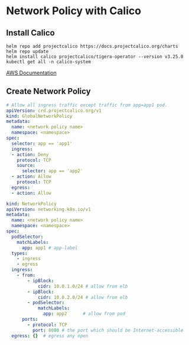 # Network Policy with Calico

## Install Calico

``` shell
helm repo add projectcalico https://docs.projectcalico.org/charts
helm repo update                         
helm install calico projectcalico/tigera-operator --version v3.25.0
kubectl get all -n calico-system
```

[AWS Documentation](https://docs.aws.amazon.com/eks/latest/userguide/calico.html#calico-install)

## Create Network Policy

``` yaml title="networkpolicy.yaml"
# Allow all ingress traffic except traffic from app=app1 pod.
apiVersion: crd.projectcalico.org/v1
kind: GlobalNetworkPolicy
metadata:
  name: <network policy name>
  namespace: <namespace>
spec:
  selector: app == 'app1'
  ingress:
  - action: Deny
    protocol: TCP
    source:
      selector: app == 'app2'
  - action: Allow
    protocol: TCP
  egress:
  - action: Allow
```

``` yaml title="networkpolicy.yaml"
kind: NetworkPolicy
apiVersion: networking.k8s.io/v1
metadata:
  name: <network policy name>
  namespace: <namespace>
spec:
  podSelector:
    matchLabels:
      app: app1 # app-label
  types:
    - ingress
    - egress
  ingress:
    - from:
        - ipBlock:
            cidr: 10.0.1.0/24 # allow from elb
        - ipBlock:
            cidr: 10.0.2.0/24 # allow from elb
        - podSelector:
            matchLabels:
              app: app2      # allow from pod
      ports:
        - protocol: TCP
          port: 8080 # the port which should be Internet-accessible
  egress: {}  # egress any open
```